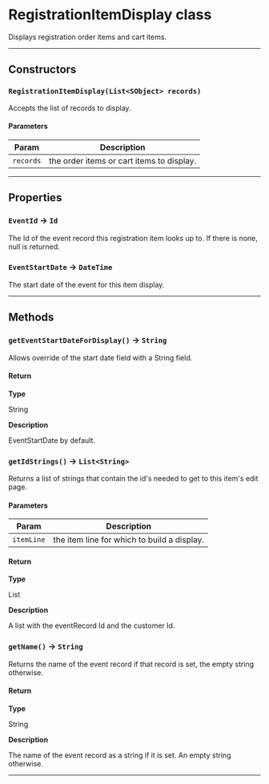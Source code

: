 # RegistrationItemDisplay class

Displays registration order items and cart items.

---
## Constructors
### `RegistrationItemDisplay(List<SObject> records)`

Accepts the list of records to display.
#### Parameters
|Param|Description|
|-----|-----------|
|`records` |  the order items or cart items to display. |

---
## Properties

### `EventId` → `Id`

The Id of the event record this registration item looks up to. If there is none, null is returned.

### `EventStartDate` → `DateTime`

The start date of the event for this item display.

---
## Methods
### `getEventStartDateForDisplay()` → `String`

Allows override of the start date field with a String field.

#### Return

**Type**

String

**Description**

EventStartDate by default.

### `getIdStrings()` → `List<String>`

Returns a list of strings that contain the id's needed to get to this item's edit page.

#### Parameters
|Param|Description|
|-----|-----------|
|`itemLine` |  the item line for which to build a display. |

#### Return

**Type**

List<String>

**Description**

A list with the eventRecord Id and the customer Id.

### `getName()` → `String`

Returns the name of the event record if that record is set, the empty string otherwise.

#### Return

**Type**

String

**Description**

The name of the event record as a string if it is set. An empty string otherwise.

---
